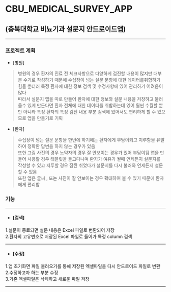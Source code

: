 # CBU_MEDICAL_SURVEY_APP
## (충북대학교 비뇨기과 설문지 안드로이드앱)
-----------------------------------------------------------------
### 프로젝트 계획
+ [병원]
> 병원의 경우 환자의 진료 전 체크사항으로 다양하게 검진할 내용이 많지만 대부분 수기로 작성하기 때문에 수십장이 넘는 설문 문항에 대한 데이터를취합하기 힘들 뿐더러 특정 환자에 대한 정보 검색 및 수정사항에 있어 관리하기 어려움이 많다  
따라서 설문지 앱을 따로 만들어 환자에 대한 정보와 설문 내용을 저장하고 불러올수 있게 만든다면 환자 전체에 대한 데이터를 취합하는데 있어 훨씬 수월할 뿐만 아니라 특정 환자의 특정 검진 내용 부분 검색에 있어서도 편리하게 할 수 있으므로 앱을 만들기로 기획
+ [환자]
> 수십장이 넘는 설문 문항을 한번에 하기에는 환자에게 부담이되고 지루함을 유발하여 정확환 답변을 하지 않는 경우가 있음  
> 또한 그림 사진의 경우 노약자의 경우 잘 안보이는 경우가 있어 부담이됨
> 앱을 만들어 사용할 경우 태블릿을 들고다니며 환자가 여유가 될때 언제든지 설문지를 작성할 수 있고 지루할 경우 잠깐 쉬었다가 설문지를 다시 불러와 언제든지 설문할 수 있음  
> 또한 앱은 글씨 , 또는 사진이 잘 안보이는 경우 확대하여 볼 수 있기 때문에 환자에게 편리함 
### 기능
----------------------------------------------------------------
+ #### [검색]
1.설문이 종료되면 설문 내용은 Excel 파일로 변환되어 저장  
2.환자의 고유번호로 저장된 Excel 파일로 들어가 특정 column 검색

-----------------------------------------------------------------
+ #### [수정]
1.앱 초기화면 파일 불러오기를 통해 저장된 엑셀파일을 다시 안드로이드 파일로 변환  
2.수정하고자 하는 부분 수정  
3.기존 엑셀파일은 삭제하고 새로운 파일 저장  

-----------------------------------------------------------------
